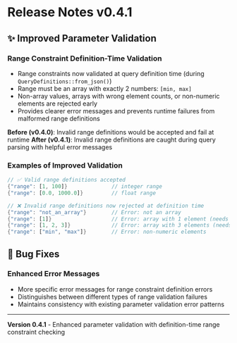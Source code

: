 # Release Notes v0.4.1

## ✨ **Improved Parameter Validation**

### Range Constraint Definition-Time Validation
- Range constraints now validated at query definition time (during `QueryDefinitions::from_json()`)
- Range must be an array with exactly 2 numbers: `[min, max]`
- Non-array values, arrays with wrong element counts, or non-numeric elements are rejected early
- Provides clearer error messages and prevents runtime failures from malformed range definitions

**Before (v0.4.0)**: Invalid range definitions would be accepted and fail at runtime
**After (v0.4.1)**: Invalid range definitions are caught during query parsing with helpful error messages

### Examples of Improved Validation

```rust
// ✅ Valid range definitions accepted
{"range": [1, 100]}              // integer range
{"range": [0.0, 1000.0]}         // float range

// ❌ Invalid range definitions now rejected at definition time
{"range": "not_an_array"}        // Error: not an array
{"range": [1]}                   // Error: array with 1 element (needs 2)
{"range": [1, 2, 3]}             // Error: array with 3 elements (needs exactly 2)
{"range": ["min", "max"]}        // Error: non-numeric elements
```

## 🐛 **Bug Fixes**

### Enhanced Error Messages
- More specific error messages for range constraint definition errors
- Distinguishes between different types of range validation failures
- Maintains consistency with existing parameter validation error patterns

---
**Version 0.4.1** - Enhanced parameter validation with definition-time range constraint checking